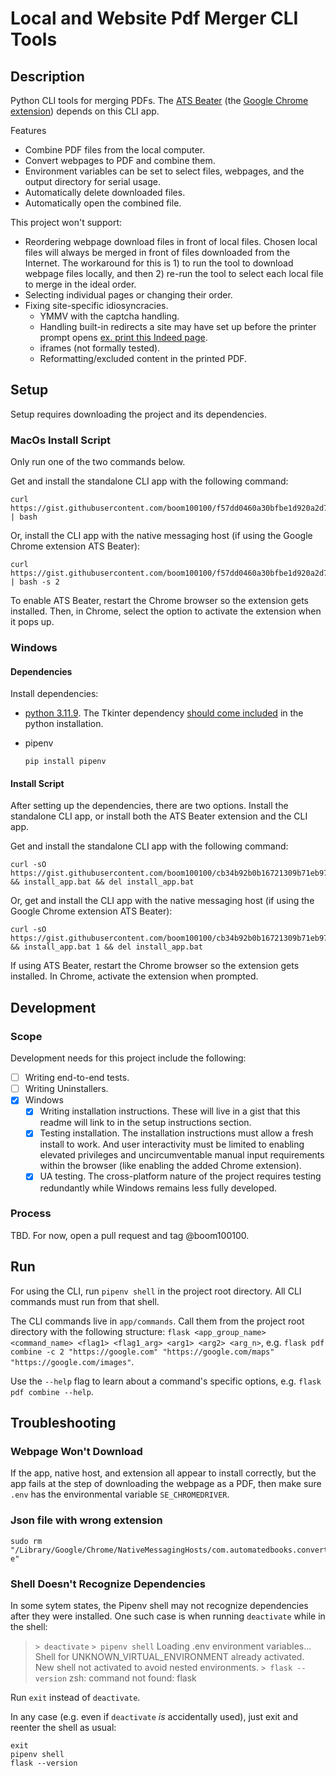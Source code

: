 # Local and Website Pdf Merger CLI Tools

## Description

Python CLI tools for merging PDFs. The [ATS Beater](https://github.com/boom100100/ats-beater) (the [Google Chrome extension](https://chromewebstore.google.com/detail/ats-beater/diefpbmcaopdlphclenlgfcmeafacojg)) depends on this CLI app.

Features
- Combine PDF files from the local computer.
- Convert webpages to PDF and combine them.
- Environment variables can be set to select files, webpages, and the output directory for serial usage.
- Automatically delete downloaded files.
- Automatically open the combined file.

This project won't support:

- Reordering webpage download files in front of local files. Chosen local files will always be merged in front of files downloaded from the Internet. The workaround for this is 1) to run the tool to download webpage files locally, and then 2) re-run the tool to select each local file to merge in the ideal order.
- Selecting individual pages or changing their order.
- Fixing site-specific idiosyncracies.
  - YMMV with the captcha handling.
  - Handling built-in redirects a site may have set up before the printer prompt opens [ex. print this Indeed page](https://www.indeed.com/jobs?q=sm&l=New+York%2C+NY&from=searchOnHP&vjk=0bf7023a2547e8c8).
  - iframes (not formally tested).
  - Reformatting/excluded content in the printed PDF.

## Setup

Setup requires downloading the project and its dependencies.

### MacOs Install Script
Only run one of the two commands below.

Get and install the standalone CLI app with the following command:

    curl https://gist.githubusercontent.com/boom100100/f57dd0460a30bfbe1d920a2d7322d84c/raw/0f59590337cac83addcbb26748f4bfb11f3858ec/install_pdf_combiner.sh | bash

Or, install the CLI app with the native messaging host (if using the Google Chrome extension ATS Beater):

    curl https://gist.githubusercontent.com/boom100100/f57dd0460a30bfbe1d920a2d7322d84c/raw/0f59590337cac83addcbb26748f4bfb11f3858ec/install_pdf_combiner.sh | bash -s 2
<!-- NOTE: if another native messaging host is added, this arg can represent a specific one instead of the script just checking for its presence -->

To enable ATS Beater, restart the Chrome browser so the extension gets installed. Then, in Chrome, select the option to activate the extension when it pops up.


### Windows 
#### Dependencies
Install dependencies:

- [python 3.11.9](https://www.python.org/downloads/release/python-3119/). The Tkinter dependency [should come included](https://tkdocs.com/tutorial/install.html#installwin) in the python installation.
- pipenv

      pip install pipenv
<!-- TODO: must script this setup. -->

#### Install Script
After setting up the dependencies, there are two options. Install the standalone CLI app, or install both the ATS Beater extension and the CLI app.

Get and install the standalone CLI app with the following command:

    curl -sO https://gist.githubusercontent.com/boom100100/cb34b92b0b16721309b71eb972c2c010/raw/d0919ad08674930001e2bf88e3f912840965a59b/install_app.bat && install_app.bat && del install_app.bat

Or, get and install the CLI app with the native messaging host (if using the Google Chrome extension ATS Beater):

    curl -sO https://gist.githubusercontent.com/boom100100/cb34b92b0b16721309b71eb972c2c010/raw/d0919ad08674930001e2bf88e3f912840965a59b/install_app.bat && install_app.bat 1 && del install_app.bat

If using ATS Beater, restart the Chrome browser so the extension gets installed. In Chrome, activate the extension when prompted.


## Development
### Scope
Development needs for this project include the following:

- [ ] Writing end-to-end tests.
- [ ] Writing Uninstallers.
- [x] Windows
  - [x] Writing installation instructions. These will live in a gist that this readme will link to in the setup instructions section.
  - [x] Testing installation. The installation instructions must allow a fresh install to work. And user interactivity must be limited to enabling elevated privileges and uncircumventable manual input requirements within the browser (like enabling the added Chrome extension).
  - [x] UA testing. The cross-platform nature of the project requires testing redundantly while Windows remains less fully developed.

### Process
TBD. For now, open a pull request and tag @boom100100.

## Run
For using the CLI, run `pipenv shell` in the project root directory. All CLI commands must run from that shell.

The CLI commands live in `app/commands`. Call them from the project root directory with the following structure: `flask <app_group_name> <command_name> <flag1> <flag1_arg> <arg1> <arg2> <arg_n>`, e.g. `flask pdf combine -c 2 "https://google.com" "https://google.com/maps" "https://google.com/images"`. 

Use the `--help` flag to learn about a command's specific options, e.g. `flask pdf combine --help`.


## Troubleshooting

### Webpage Won't Download
If the app, native host, and extension all appear to install correctly, but the app fails at the step of downloading the webpage as a PDF, then make sure `.env` has the environmental variable `SE_CHROMEDRIVER`.

### Json file with wrong extension

    sudo rm "/Library/Google/Chrome/NativeMessagingHosts/com.automatedbooks.convert_and_combine_pdfs.json-e"


### Shell Doesn't Recognize Dependencies

In some sytem states, the Pipenv shell may not recognize dependencies after they were installed. One such case is when running `deactivate` while in the shell:

> `> deactivate`
> `> pipenv shell`
> Loading .env environment variables...
> Shell for UNKNOWN_VIRTUAL_ENVIRONMENT already activated.
> New shell not activated to avoid nested environments.
> `> flask --version`
> zsh: command not found: flask

Run `exit` instead of `deactivate`.

In any case (e.g. even if `deactivate` *is* accidentally used), just exit and reenter the shell as usual:

```
exit 
pipenv shell
flask --version
```
